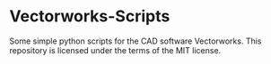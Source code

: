 # Vectorworks-Scripts

Some simple python scripts for the CAD software Vectorworks.
This repository is licensed under the terms of the MIT license.
